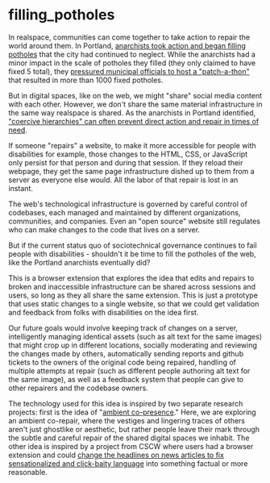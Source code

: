 # filling_potholes

In realspace, communities can come together to take action to repair the world around them. In Portland, [anarchists took action and began filling potholes](https://www.bloomberg.com/news/articles/2017-03-15/portland-anarchist-road-care-fixes-potholes-anonymously) that the city had continued to neglect. While the anarchists had a minor impact in the scale of potholes they filled (they only claimed to have fixed 5 total), they [pressured municipal officials to host a "patch-a-thon"](https://www.portland.gov/transportation/news/2017/2/24/news-release-pbot-launches-patch-thon-address-potholes-caused-winter) that resulted in more than 1000 fixed potholes.

But in digital spaces, like on the web, we might "share" social media content with each other. However, we don't share the same material infrastructure in the same way realspace is shared. As the anarchists in Portland identified, ["coercive hierarchies" can often prevent direct action and repair in times of need](https://www.oregonlive.com/commuting/2017/03/why_portland_anarchists_are_pa.html).

If someone "repairs" a website, to make it more accessible for people with disabilities for example, those changes to the HTML, CSS, or JavaScript only persist for that person and during that session. If they reload their webpage, they get the same page infrastructure dished up to them from a server as everyone else would. All the labor of that repair is lost in an instant.

The web's technological infrastructure is governed by careful control of codebases, each managed and maintained by different organizations, communities, and companies. Even an "open source" website still regulates who can make changes to the code that lives on a server.

But if the current status quo of sociotechnical governance continues to fail people with disabilities - shouldn't it be time to fill the potholes of the web, like the Portland anarchists eventually did?

This is a browser extension that explores the idea that edits and repairs to broken and inaccessible infrastructure can be shared across sessions and users, so long as they all share the same extension. This is just a prototype that uses static changes to a single website, so that we could get validation and feedback from folks with disabilities on the idea first.

Our future goals would involve keeping track of changes on a server, intelligently managing identical assets (such as alt text for the same images) that might crop up in different locations, socially moderating and reviewing the changes made by others, automatically sending reports and github tickets to the owners of the original code being repaired, handling of multiple attempts at repair (such as different people authoring alt text for the same image), as well as a feedback system that people can give to other repairers and the codebase owners.

The technology used for this idea is inspired by two separate research projects: first is the idea of "[ambient co-presence](https://maggieappleton.com/ambient-copresence)." Here, we are exploring an ambient co-repair, where the vestiges and lingering traces of others aren't just ghostlike or aesthetic, but rather people leave their mark through the subtle and careful repair of the shared digital spaces we inhabit. The other idea is inspired by a project from CSCW where users had a browser extension and could [change the headlines on news articles to fix sensationalized and click-baity language](https://dl.acm.org/doi/10.1145/3555643) into something factual or more reasonable.
